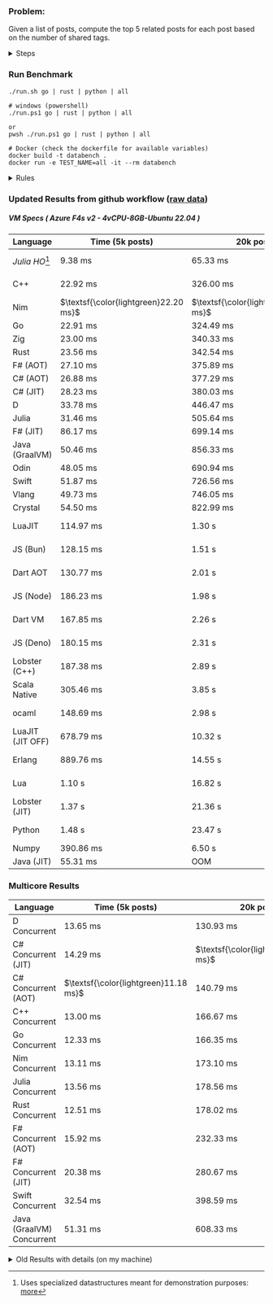 ### Problem:

Given a list of posts, compute the top 5 related posts for each post based on the number of shared tags.

<details>
<summary> Steps </summary>

-   Read the posts JSON file.
-   Iterate over the posts and populate a map containing: `tag -> List<int>`, with the int representing the post index of each post with that tag.
-   Iterate over the posts and for each post:
    -   Create a map: `PostIndex -> int` to track the number of shared tags
    -   For each tag, Iterate over the posts that have that tag
    -   For each post, increment the shared tag count in the map.
-   Sort the related posts by the number of shared tags.
-   Write the top 5 related posts for each post to a new JSON file.
</details>

### Run Benchmark

```
./run.sh go | rust | python | all

# windows (powershell)
./run.ps1 go | rust | python | all

or
pwsh ./run.ps1 go | rust | python | all

# Docker (check the dockerfile for available variables)
docker build -t databench .
docker run -e TEST_NAME=all -it --rm databench
```

<details>
<summary> Rules </summary>

<h3>No:</h3>

-   FFI (including assembly inlining)
-   Unsafe code blocks
-   Custom benchmarking
-   Disabling runtime checks (bounds etc)
-   Specific hardware targeting
-   SIMD for single threaded solutions
-   Hardcoding number of posts
-   Lazy evaluation (Unless results are computed at runtime and timed)
-   Computation Caching

<h3>Must:</h3>

-   Support up to 100,000 posts
-   Support UTF8 strings
-   Parse json at runtime
-   Support up to 100 tags
-   Use a stable release of the compiler/runtime
-   Represent tags as strings
-   Be production ready
-   Use less than 8GB of memory
</details>

### Updated Results from github workflow ([raw data](https://github.com/jinyus/related_post_gen/blob/main/raw_results.md))

##### VM Specs ( Azure F4s v2 - 4vCPU-8GB-Ubuntu 22.04 )

| Language       | Time (5k posts)                       | 20k posts                              | 60k posts                           | Total     |
| -------------- | ------------------------------------- | -------------------------------------- | ----------------------------------- | --------- |
| _Julia HO_[^1] | 9.38 ms | 65.33 ms | 179.33 ms | 254.05 ms |
| C++ | 22.92 ms | 326.00 ms | $\textsf{\color{lightgreen}2.80 s}$ | 3.15 s |
| Nim | $\textsf{\color{lightgreen}22.20 ms}$ | $\textsf{\color{lightgreen}319.43 ms}$ | 2.85 s | 3.20 s |
| Go | 22.91 ms | 324.49 ms | 2.87 s | 3.21 s |
| Zig | 23.00 ms | 340.33 ms | 3.00 s | 3.37 s |
| Rust | 23.56 ms | 342.54 ms | 3.05 s | 3.41 s |
| F# (AOT) | 27.10 ms | 375.89 ms | 3.25 s | 3.66 s |
| C# (AOT) | 26.88 ms | 377.29 ms | 3.28 s | 3.68 s |
| C# (JIT) | 28.23 ms | 380.03 ms | 3.28 s | 3.69 s |
| D | 33.78 ms | 446.47 ms | 3.87 s | 4.35 s |
| Julia | 31.46 ms | 505.64 ms | 4.24 s | 4.78 s |
| F# (JIT) | 86.17 ms | 699.14 ms | 5.05 s | 5.84 s |
| Java (GraalVM) | 50.46 ms | 856.33 ms | 5.57 s | 6.48 s |
| Odin | 48.05 ms | 690.94 ms | 6.05 s | 6.79 s |
| Swift | 51.87 ms | 726.56 ms | 6.23 s | 7.01 s |
| Vlang | 49.73 ms | 746.05 ms | 6.62 s | 7.42 s |
| Crystal | 54.50 ms | 822.99 ms | 7.17 s | 8.05 s |
| LuaJIT | 114.97 ms | 1.30 s | 11.56 s | 12.98 s |
| JS (Bun) | 128.15 ms | 1.51 s | 13.47 s | 15.10 s |
| Dart AOT | 130.77 ms | 2.01 s | 17.88 s | 20.03 s |
| JS (Node) | 186.23 ms | 1.98 s | 19.24 s | 21.41 s |
| Dart VM | 167.85 ms | 2.26 s | 19.10 s | 21.53 s |
| JS (Deno) | 180.15 ms | 2.31 s | 21.33 s | 23.82 s |
| Lobster (C++) | 187.38 ms | 2.89 s | 25.83 s | 28.91 s |
| Scala Native | 305.46 ms | 3.85 s | 31.87 s | 36.03 s |
| ocaml | 148.69 ms | 2.98 s | 38.40 s | 41.53 s |
| LuaJIT (JIT OFF) | 678.79 ms | 10.32 s | 91.42 s | 102.42 s |
| Erlang | 889.76 ms | 14.55 s | 136.09 s | 151.53 s |
| Lua | 1.10 s | 16.82 s | 150.32 s | 168.24 s |
| Lobster (JIT) | 1.37 s | 21.36 s | 190.64 s | 213.37 s |
| Python | 1.48 s | 23.47 s | 214.20 s | 239.16 s |
| Numpy | 390.86 ms | 6.50 s | OOM | N/A |
| Java (JIT) | 55.31 ms | OOM | OOM | N/A |

### Multicore Results

| Language       | Time (5k posts) | 20k posts        | 60k posts        | Total     |
| -------------- | --------------- | ---------------- | ---------------- | --------- |
| D Concurrent | 13.65 ms | 130.93 ms | $\textsf{\color{lightgreen}1.01 s}$ | 1.16 s |
| C# Concurrent (JIT) | 14.29 ms | $\textsf{\color{lightgreen}128.94 ms}$ | 1.03 s | 1.17 s |
| C# Concurrent (AOT) | $\textsf{\color{lightgreen}11.18 ms}$ | 140.79 ms | 1.15 s | 1.30 s |
| C++ Concurrent | 13.00 ms | 166.67 ms | 1.41 s | 1.59 s |
| Go Concurrent | 12.33 ms | 166.35 ms | 1.43 s | 1.61 s |
| Nim Concurrent | 13.11 ms | 173.10 ms | 1.48 s | 1.67 s |
| Julia Concurrent | 13.56 ms | 178.56 ms | 1.48 s | 1.67 s |
| Rust Concurrent | 12.51 ms | 178.02 ms | 1.53 s | 1.72 s |
| F# Concurrent (AOT) | 15.92 ms | 232.33 ms | 2.03 s | 2.28 s |
| F# Concurrent (JIT) | 20.38 ms | 280.67 ms | 2.50 s | 2.81 s |
| Swift Concurrent | 32.54 ms | 398.59 ms | 3.43 s | 3.86 s |
| Java (GraalVM) Concurrent | 51.31 ms | 608.33 ms | 4.14 s | 4.80 s |

<details>
<summary> Old Results with details (on my machine) </summary>

| Language   | Processing Time | Total (+ I/O) | Details                                                                                                                                                                                                                                                                                         |
| ---------- | --------------- | ------------- | ----------------------------------------------------------------------------------------------------------------------------------------------------------------------------------------------------------------------------------------------------------------------------------------------- |
| Rust       | -               | 4.5s          | Initial                                                                                                                                                                                                                                                                                         |
| Rust v2    | -               | 2.60s         | Replace std HashMap with fxHashMap by [phazer99](https://www.reddit.com/r/rust/comments/16plgok/comment/k1rtr4x/?utm_source=share&utm_medium=web2x&context=3)                                                                                                                                   |
| Rust v3    | -               | 1.28s         | Preallocate and reuse map and unstable sort by [vdrmn](https://www.reddit.com/r/rust/comments/16plgok/comment/k1rzo7g/?utm_source=share&utm_medium=web2x&context=3) and [Darksonn](https://www.reddit.com/r/rust/comments/16plgok/comment/k1rzwdx/?utm_source=share&utm_medium=web2x&context=3) |
| Rust v4    | -               | 0.13s         | Use Post index as key instead of Pointer and Binary Heap by [RB5009](https://www.reddit.com/r/rust/comments/16plgok/comment/k1s5ea0/?utm_source=share&utm_medium=web2x&context=3)                                                                                                               |
| Rust v5    | 38ms            | 52ms          | Rm hashing from loop and use vec[count] instead of map[index]count by RB5009                                                                                                                                                                                                                    |
| Rust v6    | 23ms            | 36ms          | Optimized Binary Heap Ops by [scottlamb](https://github.com/jinyus/related_post_gen/pull/12)                                                                                                                                                                                                    |
| Rust Rayon | 9ms             | 22ms          | Parallelize by [masmullin2000](https://github.com/jinyus/related_post_gen/pull/4)                                                                                                                                                                                                               |
| Rust Rayon | 8ms             | 22ms          | Remove comparison out of hot loop                                                                                                                                                                                                                                                               |
| ⠀          | ⠀               | ⠀             | ⠀                                                                                                                                                                                                                                                                                               |
| Go         | -               | 1.5s          | Initial                                                                                                                                                                                                                                                                                         |
| Go v2      | -               | 80ms          | Add rust optimizations                                                                                                                                                                                                                                                                          |
| Go v3      | 56ms            | 70ms          | Use goccy/go-json                                                                                                                                                                                                                                                                               |
| Go v3      | 34ms            | 55ms          | Use generic binaryheap by [DrBlury](https://github.com/jinyus/related_post_gen/pull/7)                                                                                                                                                                                                          |
| Go v4      | 26ms            | 50ms          | Replace binary heap with custom priority queue                                                                                                                                                                                                                                                  |
| Go v5      | 20ms            | 43ms          | Remove comparison out of hot loop                                                                                                                                                                                                                                                               |
| Go Con     | 10ms            | 33ms          | Go concurrency by [tirprox](https://github.com/jinyus/related_post_gen/pull/17) and [DrBlury](https://github.com/jinyus/related_post_gen/pull/8)                                                                                                                                                |
| Go Con v2  | 5ms             | 29ms          | Use arena, use waitgroup, rm binheap by [DrBlury](https://github.com/jinyus/related_post_gen/pull/20)                                                                                                                                                                                           |
| ⠀          | ⠀               | ⠀             | ⠀                                                                                                                                                                                                                                                                                               |
| Python     | -               | 7.81s         | Initial                                                                                                                                                                                                                                                                                         |
| Python v2  | 1.35s           | 1.53s         | Add rust optimizations by [dave-andersen](https://github.com/jinyus/related_post_gen/pull/10)                                                                                                                                                                                                   |
| Numpy      | 0.57s           | 0.85s         | Numpy implementation by [Copper280z](https://github.com/jinyus/related_post_gen/pull/11)                                                                                                                                                                                                        |
| ⠀          | ⠀               | ⠀             | ⠀                                                                                                                                                                                                                                                                                               |
| Crystal    | 50ms            | 96ms          | Inital w/ previous optimizations                                                                                                                                                                                                                                                                |
| Crystal v2 | 33ms            | 72ms          | Replace binary heap with custom priority queue                                                                                                                                                                                                                                                  |
| ⠀          | ⠀               | ⠀             | ⠀                                                                                                                                                                                                                                                                                               |
| Odin       | 110ms           | 397ms         | Ported from golang code                                                                                                                                                                                                                                                                         |
| Odin v2    | 104ms           | 404ms         | Remove comparison out of hot loop                                                                                                                                                                                                                                                               |
| ⠀          | ⠀               | ⠀             | ⠀                                                                                                                                                                                                                                                                                               |
| Dart VM    | 125ms           | 530ms         | Ported from golang code                                                                                                                                                                                                                                                                         |
| Dart bin   | 274ms           | 360ms         | Compiled executable                                                                                                                                                                                                                                                                             |
| ⠀          | ⠀               | ⠀             | ⠀                                                                                                                                                                                                                                                                                               |
| Vlang      | 339ms           | 560ms         | Ported from golang code                                                                                                                                                                                                                                                                         |
| ⠀          | ⠀               | ⠀             | ⠀                                                                                                                                                                                                                                                                                               |
| Zig        | 80ms            | 110ms         | Provided by [akhildevelops](https://github.com/jinyus/related_post_gen/pull/30)                                                                                                                                                                                                                 |

</details>

[^1]: Uses specialized datastructures meant for demonstration purposes: [more](https://github.com/LilithHafner/Jokes/tree/main/SuperDataStructures.jl)
